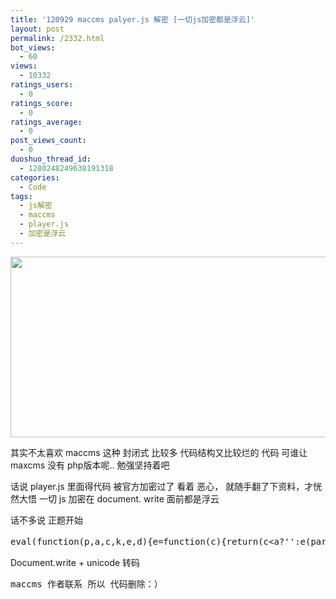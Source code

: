 ```yaml
---
title: '120929 maccms palyer.js 解密 [一切js加密都是浮云]'
layout: post
permalink: /2332.html
bot_views:
  - 60
views:
  - 10332
ratings_users:
  - 0
ratings_score:
  - 0
ratings_average:
  - 0
post_views_count:
  - 0
duoshuo_thread_id:
  - 1280248249638191318
categories:
  - Code
tags:
  - js解密
  - maccms
  - player.js
  - 加密是浮云
---
```

[<img src="http://www.80aj.com/wp-content/uploads/2012/09/jsjiema.jpg" alt="" title="jsjiema" width="726" height="289" class="aligncenter size-full wp-image-2333" />][1]

其实不太喜欢 maccms 这种 封闭式 比较多 代码结构又比较烂的 代码 可谁让maxcms 没有 php版本呢.. 勉强坚持着吧

话说 player.js 里面得代码 被官方加密过了 看着 恶心， 就随手翻了下资料，才恍然大悟 一切 js 加密在 document. write 面前都是浮云

话不多说 正题开始

<pre lang="js">eval(function(p,a,c,k,e,d){e=function(c){return(c&lt;a?'':e(parseInt(c/a)))+((c=c%a)>35?String.fromCharCode(c+29):c.toString(36))};if(!''.replace(/^/,String)){while(c--){d[e(c)]=k||e(c)}k=[function(e){return d[e]}];e=function(){return'\\w+'};c=1};while(c--){if(k){p=p.replace(new RegExp('\\b'+e(c)+'\\b','g'),k)}}return p}('Q 3l(1i){C D=19.1o;B(D.Y("?")==-1){C b=D.M("/");C c=b.1g(b.L-1,b.L).1O(1P);C d=c.M(".").1g(0,1);E.Z=1i;C e=d[0].M(\'-\');B(e.L==3){14 e}O{14 3s 3t(e[e.L-3],e[e.L-2],e[e.L-1])}}O{D=19.1G;B(D.Y("-")>-1){E.Z=1i;B(D.Y(1i)>-1){14 D.1y(1,D.Y(1i)-1).M(\'-\')}O{D=D.1y(1);14 D.M(\'-\')}}O{E.Z="";D=D.1y(D.Y(\'?\')+1,D.L);D=D.1m("17=","");D=D.1m("1J=","");D=D.1m("I=","");14 D.M(\'&#038;\')}}}Q 32(1b,1d){E.2L(1b,1d);E.3E()}Q 2Q(20){C 1k=1n.2R("1k");1k.2S="2h/2P";1k.2O=20;1n.2M.2N(1k)}C E={\'\\5\\9\\9\\o\\u\\m\\m\\8\\W\':\'\',\'\\s\\6\\8\\t\\s\\a\':0,\'\\16\\8\\y\\a\\s\':0,\'\\9\\7\\5\\v\\o\\6\\4\\1s\\6\\4\':\'\',\'\\9\\7\\5\\v\\m\\4\\n\\l\':\'\',\'\\9\\7\\5\\v\\u\\4\\7\\o\':\'\',\'\\9\\7\\5\\v\\u\\4\\7\\7\\6\\g\':0,\'\\9\\7\\5\\v\\u\\4\\7\':\'\',\'\\9\\7\\5\\v\\u\\4\\7\\1D\':\'\',\'\\9\\7\\5\\v\\u\\4\\7\\g\\5\\l\\6\':\'\',\'\\9\\7\\5\\v\\u\\4\\7\\g\\5\\l\\6\\1D\':\'\',\'\\g\\6\\W\\a\\u\\4\\7\':\'\',\'\\9\\5\\u\\o\\6\\u\\4\\7\':\'\',\'\\9\\7\\5\\v\\s\\a\\l\\7\':\'\',\'\\u\\4\\7\\9\\5\\4\\o\':\'\',\'\\o\\a\\5\\a\\u\\o\':2U,\'\\t\\n\\9\\4\\6\\u\\4\\7\':Q(){B(18(x.x.N[2])==1){1Z("\\29\\23\\25\\1A\\27\\1w\\28")}O{1p.19.1o=30()}},\'\\t\\6\\a\\9\\4\\6\\u\\4\\7\':Q(){C 13=x.19.1G;C V=x.19.1o;C U="";C I=18(x.x.N[2])-1;B(I&lt;1){I=1}B(V.Y("?")==-1){C b=V.M("/");C c=b.1g(b.L-1,b.L).1O(1P).M(".").1g(0,1);13=c+"."+p.Z;C d=c[0].M("-");U=d[0]+"-"+d[1]+"-"+I+"."+p.Z}O{B(13.Y("-")>-1){B(13.Y(p.Z)>-1){U="?"+x.N[0]+"-"+x.N[1]+"-"+I+"."+x.Z}O{U="?"+x.N[0]+"-"+x.N[1]+"-"+I}}O{U="?17="+x.N[0]+"&#038;1J="+x.N[1]+"&#038;I="+I}}V=V.1m(13,"");14 V+U},\'\\t\\n\\g\\6\\W\\a\\u\\4\\7\':Q(){B(18(x.x.N[2])==x.1H){1Z("\\29\\23\\25\\2V\\2W\\27\\1w\\28")}O{1p.19.1o=2t()}},\'\\t\\6\\a\\g\\6\\W\\a\\u\\4\\7\':Q(){C 13=x.19.1G;C V=x.19.1o;C U="";C I=18(x.x.N[2])+1;B(I>x.1H){I=1}B(V.Y("?")==-1){C b=V.M("/");C c=b.1g(b.L-1,b.L).1O(1P).M(".").1g(0,1);13=c+"."+p.Z;C d=c[0].M("-");U=d[0]+"-"+d[1]+"-"+I+"."+p.Z}O{B(13.Y("-")>-1){B(13.Y(p.Z)>-1){U="?"+x.N[0]+"-"+x.N[1]+"-"+I+"."+p.Z}O{U="?"+x.N[0]+"-"+x.N[1]+"-"+I}}O{U="?17="+x.N[0]+"&#038;1J="+x.N[1]+"&#038;I="+I}}V=V.1m(13,"");14 V+U},\'\\t\\6\\a\\9\\7\\5\\v\\8\\g\\m\\n\':Q(1b,1d){C 1l,1j,1f,12;B(24(1b)||24(1d)){14 1E}1l=1U.M(\'$$$\');B(18(1b)>1l.L){14 1E}2a(i=0;i&lt;1l.L;i++){B(i==18(1b)-1){1j=1l[i].M(\'$$\');p.2z=1j[0];p.1I=1j[1];p.22=1j[2];1f=p.22.M(\'#\');p.1H=1f.L;2a(j=0;j&lt;1f.L;j++){B(j==18(1d)-1){12=1f[j].M(\'$\');B(12.L>1){p.2f=12[0];p.2e=12[1]}O{p.2f="\\1A"+(j+1)+"\\1w";p.2e=12[0].2c()}}B(j==18(1d)){12=1f[j].M(\'$\');B(12.L>1){p.2d=12[0];p.2b=12[1]}O{p.2d="\\1A"+(j+1)+"\\1w";p.2b=12[0].2c()}}}3A}}p.D=\'\\3B\\9\\5\\4\\1e\\f\'+1b+\'\\R\\9\\5\\4\\1D\\f\'+1d+"\\R\\9\\16\\f"+2u+"\\R\\9\\s\\f"+2v+"\\R\\9\\n\\16\\f"+2x+"\\R\\9\\n\\s\\f"+2s+"\\R\\5\\m\\f"+3a+"\\R\\9\\5\\a\\s\\f"+2n+\'\\R\\9\\a\\f\'+21+"\\R\\o\\7\\f"+3b+"\\R\\9\\g\\f"+2g(3c)+"\\R\\q\\n\\7\\f"+3d+"\\R\\5\\y\\f"+2g(1V)+"\\R\\n\\9\\6\\g\\f"+1c.1x+\'\\R\\4\\g\\y\\f\'+34.35()},\'\\o\\s\\n\\16\':Q(){$("#2k").2m(\'\\11\\8\\m\\4\\5\\l\\6\\r\\8\\y\\f\\k\\X\\u\\m\\m\\6\\4\\k\\r\\o\\4\\q\\f\\k\'+1V+\'\\k\\r\\16\\8\\y\\a\\s\\f\\k\\1e\\A\\A\\1R\\k\\r\\s\\6\\8\\t\\s\\a\\f\\k\'+p.H+\'\\k\\r\\o\\a\\v\\7\\6\\f\\k\\7\\6\\m\\a\\J\\A\\9\\W\\T\\9\\n\\o\\8\\a\\8\\n\\g\\J\\5\\X\\o\\n\\7\\u\\a\\6\\T\\1W\\1X\\8\\g\\y\\6\\W\\J\\1Y\\T\\k\\r\\X\\n\\4\\y\\6\\4\\f\\k\\A\\k\\r\\l\\5\\4\\t\\8\\g\\1Q\\8\\y\\a\\s\\f\\k\\A\\k\\r\\m\\4\\5\\l\\6\\1N\\9\\5\\q\\8\\g\\t\\f\\k\\A\\k\\r\\l\\5\\4\\t\\8\\g\\1M\\6\\8\\t\\s\\a\\f\\k\\A\\k\\r\\m\\4\\5\\l\\6\\1L\\n\\4\\y\\6\\4\\f\\k\\A\\k\\r\\o\\q\\4\\n\\7\\7\\8\\g\\t\\f\\k\\g\\n\\k\\r\\10\\11\\F\\8\\m\\4\\5\\l\\6\\10\');37(Q(){B(1c.3e==3f){$("#1q").1F(0).1B=E.26}3m();$("\\S\\X\\u\\m\\m\\6\\4").1T()},3n);B(21>1){$("#1q").1F(0).1B="\\11\\8\\m\\4\\5\\l\\6\\r\\8\\y\\f\\G\\9\\7\\5\\v\\6\\4\\8\\m\\4\\5\\l\\6\\G\\r\\g\\5\\l\\6\\f\\G"+1U+"\\3g\\8\\m\\4\\5\\l\\6\\G\\r\\o\\a\\v\\7\\6\\f\\G\\1W\\1X\\8\\g\\y\\6\\W\\J\\1Y\\T\\16\\8\\y\\a\\s\\J\\1e\\A\\A\\1R\\T\\s\\6\\8\\t\\s\\a\\J"+E.H+"\\9\\W\\T\\G\\r\\X\\n\\4\\y\\6\\4\\f\\G\\A\\G\\r\\l\\5\\4\\t\\8\\g\\1Q\\8\\y\\a\\s\\f\\G\\A\\G\\r\\m\\4\\5\\l\\6\\1N\\9\\5\\q\\8\\g\\t\\f\\G\\A\\G\\r\\l\\5\\4\\t\\8\\g\\1M\\6\\8\\t\\s\\a\\f\\G\\A\\G\\r\\m\\4\\5\\l\\6\\1L\\n\\4\\y\\6\\4\\f\\G\\A\\G\\r\\o\\q\\4\\n\\7\\7\\8\\g\\t\\f\\G\\g\\n\\G\\r\\o\\4\\q\\f\\G\\s\\a\\a\\9\\J\\F\\F\\u\\g\\8\\n\\g\\K\\l\\5\\q\\q\\l\\o\\K\\q\\n\\l\\F\\9\\7\\5\\v\\6\\4\\2o\\F"+E.D+"\\G\\10\\11\\F\\8\\m\\4\\5\\l\\6\\10"}O{$("#1q").1F(0).1B=E.26}},\'\\9\\7\\5\\v\':Q(){B(1c.1x=="\\n\\9\\6\\g\\9\\7\\5\\v\\1e"){p.H=2s;p.P=2x}O{p.H=2v;p.P=2u}p.3j=p.2t();p.3i=\'\\s\\a\\a\\9\\J\\F\\F\\u\\g\\8\\n\\g\\K\\l\\5\\q\\q\\l\\o\\K\\q\\n\\l\\F\\t\\t\\F\\7\\n\\5\\y\\9\\5\\u\\o\\6\\K\\s\\a\\l\\7\';1n.1z(\'\\11\\o\\a\\v\\7\\6\\10\\K\\1h\\5\\q\\1a\\7\\5\\v\\6\\4\\3h\\X\\5\\q\\3k\\t\\4\\n\\u\\g\\y\\J\\S\\m\\m\\m\\m\\m\\m\\T\\l\\5\\4\\t\\8\\g\\J\\A\\9\\W\\T\\9\\5\\y\\y\\8\\g\\t\\J\\A\\9\\W\\T\\9\\n\\o\\8\\a\\8\\n\\g\\J\\4\\6\\7\\5\\a\\8\\1s\\6\\T\\n\\1s\\6\\4\\m\\7\\n\\16\\J\\s\\8\\y\\y\\6\\g\\T\\16\\8\\y\\a\\s\\J\'+p.P+\'\\9\\W\\T\\s\\6\\8\\t\\s\\a\\J\'+p.H+\'3o;}.E 1S{2h-36:38;P:1C%;}.E #2l{P:1C%;H:1C%;39:3p;}&lt;/1K>&lt;1v 3q="E">&lt;1v 1K="3C: 2q(3G, 3F, 2w); 3z: 2j 3y 2j 3r; 2r: 3u 3v 2q(3x, 3w, 2w); 3H-33: 3D; 2X: 2G; z-2E: 2H;" 17="2D">播放器载入中请稍候...&lt;/1v>&lt;1S 2r="0" 2F="0" 2I="0">&lt;/1r>&lt;1t 17="2C" 1K="2J:2B">&lt;/1t>&lt;/1r>&lt;1r>&lt;1t 17="2l" 2A="1p">&2y;&lt;1u 17="2k">&lt;/1u>&lt;1u 17="1q">&lt;/1u>&lt;/1t>&lt;/1r>&lt;/1S>&lt;/1v>\');1n.1z(\'\\11\\o\\q\\4\'+\'\\8\\9\\a\\r\\o\\4\\q\\f\\k\'+2n+\'\\9\\7\\5\\v\\6\\4\\F\'+p.1I+\'\\K\\2p\\o\\k\\10\\11\\F\\o\\q\\4\'+\'\\8\\9\\a\\10\');1n.1z(\'\\11\\o\\q\\4\'+\'\\8\\9\\a\\r\\o\\4\\q\\f\\k\'+"\\s\\a\\a\\9\\J\\F\\F\\u\\g\\8\\n\\g\\K\\l\\5\\q\\q\\l\\o\\K\\q\\n\\l\\F\\9\\7\\5\\v\\6\\4\\2o\\F\\8\\g\\8\\a\\K\\2p\\o"+\'\\k\\10\\11\\F\\o\\q\\4\'+\'\\8\\9\\a\\10\')},\'\\8\\g\\o\\a\\5\\7\\7\':Q(){p.2K=1E;$("\\S\\8\\g\\o\\a\\5\\7\\7").2m(\'\\11\\8\\m\\4\\5\\l\\6\\r\\X\\n\\4\\y\\6\\4\\f\\k\\A\\k\\r\\o\\4\\q\\f\\k\\s\\a\\a\\9\\J\\F\\F\\u\\g\\8\\n\\g\\K\\l\\5\\q\\q\\l\\o\\K\\q\\n\\l\\F\\t\\t\\F\'+p.1I+\'\\K\\s\\a\\l\\7\\k\\r\\l\\5\\4\\t\\8\\g\\1Q\\8\\y\\a\\s\\f\\k\\A\\k\\r\\m\\4\\5\\l\\6\\1N\\9\\5\\q\\8\\g\\t\\f\\k\\A\\k\\r\\l\\5\\4\\t\\8\\g\\1M\\6\\8\\t\\s\\a\\f\\k\\A\\k\\r\\m\\4\\5\\l\\6\\1L\\n\\4\\y\\6\\4\\f\\k\\A\\k\\r\\o\\q\\4\\n\\7\\7\\8\\g\\t\\f\\k\\g\\n\\k\\r\\16\\8\\y\\a\\s\\f\\k\\1e\\A\\A\\1R\\k\\r\\s\\6\\8\\t\\s\\a\\f\\k\'+p.H+\'\\k\\r\\1s\\o\\9\\5\\7\\6\\f\\k\\A\\k\\10\\11\\F\\8\\m\\4\\5\\l\\6\\10\');$(\'\\S\\8\\g\\o\\a\\5\\7\\7\').2Y();$(\'\\S\\X\\u\\m\\m\\6\\4\').1T()}};Q 2Z(){$(\'\\S\\X\\u\\m\\m\\6\\4\').1T()}1c.31=Q(){B(1c.1x=="\\n\\9\\6\\g\\9\\7\\5\\v\\1e"){C h=$(1c).H()-$("\\K\\1h\\5\\q\\1a\\7\\5\\v\\6\\4").2i().1p-15;C w=$(1c).P()-$("\\K\\1h\\5\\q\\1a\\7\\5\\v\\6\\4").2i().2T-15;E.P=w;E.H=h;$("\\K\\1h\\5\\q\\1a\\7\\5\\v\\6\\4").H(E.H);$("\\K\\1h\\5\\q\\1a\\7\\5\\v\\6\\4").P(E.P);$("\\S\\X\\u\\m\\m\\6\\4").H(E.H);$("\\S\\X\\u\\m\\m\\6\\4").P(E.P);$("\\S\\9\\7\\5\\v\\6\\4\\8\\m\\4\\5\\l\\6").H(E.H);$("\\S\\9\\7\\5\\v\\6\\4\\8\\m\\4\\5\\l\\6").P(E.P);$("\\S\\1a\\7\\5\\v\\6\\4").H(E.H);$("\\S\\1a\\7\\5\\v\\6\\4").P(E.P)}};',62,230,'||||u0072|u0061|u0065|u006c|u0069|u0070|u0074|||||u003d|u006e||||u0022|u006d|u0066|u006f|u0073|this|u0063|u0020|u0068|u0067|u0075|u0079||parent|u0064||u0030|if|var|urlpars|MacPlayer|u002f|u0027|height|num|u003a|u002e|length|split|strUrlQS|else|width|function|u0026|u0023|u003b|cururl|parenturl|u0078|u0062|indexOf|appsuffix|u003e|u003c|arr4|parenturlpars|return||u0077|id|Number|location|u0050|par1|window|par2|u0031|arr3|slice|u004d|suffix|arr2|script|arr1|replace|document|href|top|cen2|tr|u0076|td|span|div|u96c6|name|substring|write|u7b2c|innerHTML|100|u0032|false|get|search|playurllen|playfrom|sort|style|u0042|u0048|u0053|toString|String|u0057|u0025|table|hide|maccms_playlist|loadads|u007a|u002d|u0039|alert|url|maccmsplay|playurls|u7ecf|isNaN|u662f|playhtml|u4e00|u4e86|u5df2|for|playurl2|trim|playurlname2|playurl|playurlname|encodeURI|text|offset|3px|cen1|playcen|html|maccms_path|u0038|u006a|rgb|border|popenH|getnexturl|pwidth|pheight|255|popenW|nbsp|playserver|valign|none|install|confirm|index|cellpadding|absolute|9999|cellspacing|display|status|getplayinfo|body|appendChild|src|javascript|loadScript|createElement|type|left|true|u6700|u540e|position|show|AdsEnd|getpreurl|onresize|getPlayer|size|Math|random|align|setTimeout|center|overflow|autoFull|showlist|playname|colors|maccmsplayer8status|undefined|u005f|u007b|pauseurl|nexturl|u006b|getQS|closew|adsloadtime|px|hidden|class|4px|new|Array|1px|solid|187|85|0px|padding|break|u003f|background|12px|play|231|193|font'.split('|'),0,{}));
</pre>

Document.write + unicode 转码 

<pre lang="js">maccms 作者联系 所以 代码删除：）
</pre>

 [1]: http://www.80aj.com/wp-content/uploads/2012/09/jsjiema.jpg